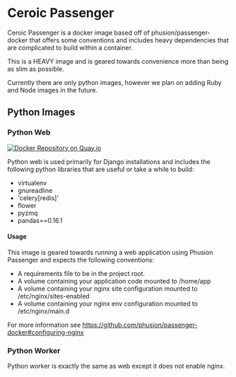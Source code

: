 # Ceroic Passenger

Ceroic Passenger is a docker image based off of phusion/passenger-docker that
offers some conventions and includes heavy dependencies that are complicated
to build within a container.

This is a HEAVY image and is geared towards convenience more than being as
slim as possible.

Currently there are only python images, however we plan on adding Ruby and
Node images in the future.

## Python Images

### Python Web

[![Docker Repository on Quay.io](https://quay.io/repository/ceroic/passenger-python/status "Docker Repository on Quay.io")](https://quay.io/repository/ceroic/passenger-python)

Python web is used primarily for Django installations and includes the following
python libraries that are useful or take a while to build:

- virtualenv
- gnureadline
- 'celery[redis]'
- flower
- pyzmq
- pandas==0.16.1

#### Usage

This image is geared towards running a web application using Phusion Passenger and
expects the following conventions:

- A requirements file to be in the project root.
- A volume containing your application code mounted to /home/app
- A volume containing your nginx site configuration mounted to /etc/nginx/sites-enabled
- A volume containing your nginx env configuration mounted to /etc/nginx/main.d

For more information see https://github.com/phusion/passenger-docker#configuring-nginx

### Python Worker

Python worker is exactly the same as web except it does not enable nginx.

